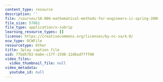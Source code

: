 ```yaml
---
content_type: resource
description: ''
file: /courses/18-086-mathematical-methods-for-engineers-ii-spring-2006/77bd5782babec17f159812d6adf7ff00_0aa6fUHTTeU.srt
file_size: 57061
file_type: application/x-subrip
learning_resource_types: []
license: https://creativecommons.org/licenses/by-nc-sa/4.0/
ocw_type: OCWFile
resourcetype: Other
title: 3play caption file
uid: 77bd5782-babe-c17f-1598-12d6adf7ff00
video_files:
  video_thumbnail_file: null
video_metadata:
  youtube_id: null
---
```

